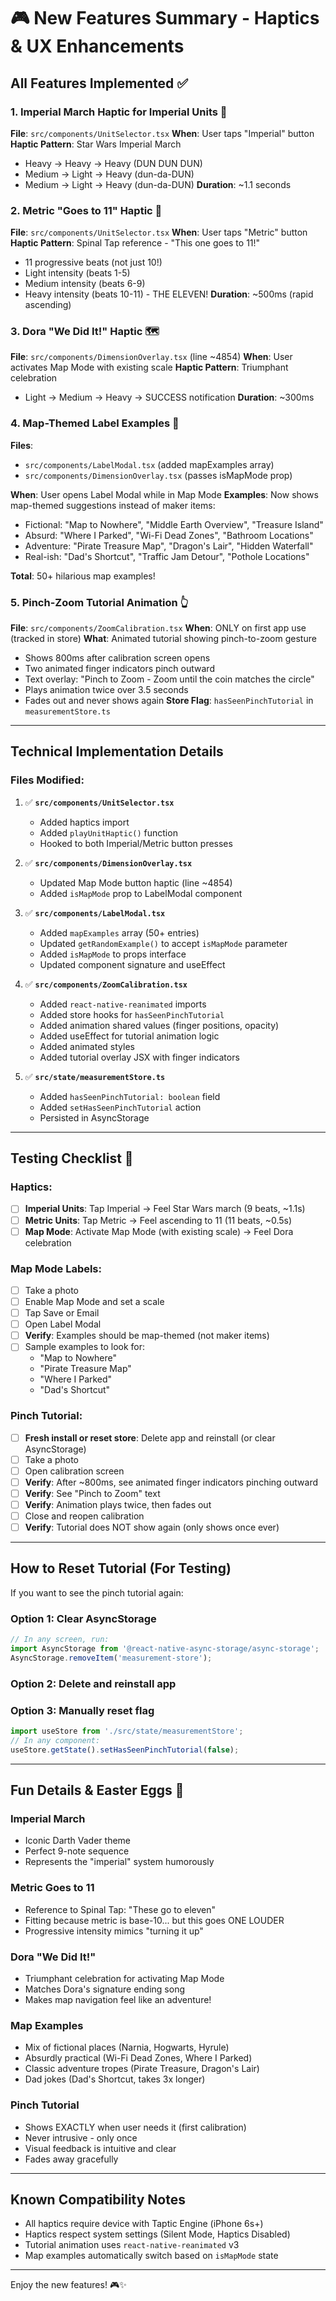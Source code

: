 # 🎮 New Features Summary - Haptics & UX Enhancements

## All Features Implemented ✅

### 1. Imperial March Haptic for Imperial Units 🎵
**File**: `src/components/UnitSelector.tsx`
**When**: User taps "Imperial" button
**Haptic Pattern**: Star Wars Imperial March
- Heavy → Heavy → Heavy (DUN DUN DUN)
- Medium → Light → Heavy (dun-da-DUN)
- Medium → Light → Heavy (dun-da-DUN)
**Duration**: ~1.1 seconds

### 2. Metric "Goes to 11" Haptic 🎸
**File**: `src/components/UnitSelector.tsx`
**When**: User taps "Metric" button
**Haptic Pattern**: Spinal Tap reference - "This one goes to 11!"
- 11 progressive beats (not just 10!)
- Light intensity (beats 1-5)
- Medium intensity (beats 6-9)
- Heavy intensity (beats 10-11) - THE ELEVEN!
**Duration**: ~500ms (rapid ascending)

### 3. Dora "We Did It!" Haptic 🗺️
**File**: `src/components/DimensionOverlay.tsx` (line ~4854)
**When**: User activates Map Mode with existing scale
**Haptic Pattern**: Triumphant celebration
- Light → Medium → Heavy → SUCCESS notification
**Duration**: ~300ms

### 4. Map-Themed Label Examples 🗾
**Files**: 
- `src/components/LabelModal.tsx` (added mapExamples array)
- `src/components/DimensionOverlay.tsx` (passes isMapMode prop)

**When**: User opens Label Modal while in Map Mode
**Examples**: Now shows map-themed suggestions instead of maker items:
- Fictional: "Map to Nowhere", "Middle Earth Overview", "Treasure Island"
- Absurd: "Where I Parked", "Wi-Fi Dead Zones", "Bathroom Locations"
- Adventure: "Pirate Treasure Map", "Dragon's Lair", "Hidden Waterfall"
- Real-ish: "Dad's Shortcut", "Traffic Jam Detour", "Pothole Locations"

**Total**: 50+ hilarious map examples!

### 5. Pinch-Zoom Tutorial Animation 👆
**File**: `src/components/ZoomCalibration.tsx`
**When**: ONLY on first app use (tracked in store)
**What**: Animated tutorial showing pinch-to-zoom gesture
- Shows 800ms after calibration screen opens
- Two animated finger indicators pinch outward
- Text overlay: "Pinch to Zoom - Zoom until the coin matches the circle"
- Plays animation twice over 3.5 seconds
- Fades out and never shows again
**Store Flag**: `hasSeenPinchTutorial` in `measurementStore.ts`

---

## Technical Implementation Details

### Files Modified:
1. ✅ **`src/components/UnitSelector.tsx`**
   - Added haptics import
   - Added `playUnitHaptic()` function
   - Hooked to both Imperial/Metric button presses

2. ✅ **`src/components/DimensionOverlay.tsx`**
   - Updated Map Mode button haptic (line ~4854)
   - Added `isMapMode` prop to LabelModal component

3. ✅ **`src/components/LabelModal.tsx`**
   - Added `mapExamples` array (50+ entries)
   - Updated `getRandomExample()` to accept `isMapMode` parameter
   - Added `isMapMode` to props interface
   - Updated component signature and useEffect

4. ✅ **`src/components/ZoomCalibration.tsx`**
   - Added `react-native-reanimated` imports
   - Added store hooks for `hasSeenPinchTutorial`
   - Added animation shared values (finger positions, opacity)
   - Added useEffect for tutorial animation logic
   - Added animated styles
   - Added tutorial overlay JSX with finger indicators

5. ✅ **`src/state/measurementStore.ts`**
   - Added `hasSeenPinchTutorial: boolean` field
   - Added `setHasSeenPinchTutorial` action
   - Persisted in AsyncStorage

---

## Testing Checklist 🧪

### Haptics:
- [ ] **Imperial Units**: Tap Imperial → Feel Star Wars march (9 beats, ~1.1s)
- [ ] **Metric Units**: Tap Metric → Feel ascending to 11 (11 beats, ~0.5s)
- [ ] **Map Mode**: Activate Map Mode (with existing scale) → Feel Dora celebration

### Map Mode Labels:
- [ ] Take a photo
- [ ] Enable Map Mode and set a scale
- [ ] Tap Save or Email
- [ ] Open Label Modal
- [ ] **Verify**: Examples should be map-themed (not maker items)
- [ ] Sample examples to look for:
  - "Map to Nowhere"
  - "Pirate Treasure Map"
  - "Where I Parked"
  - "Dad's Shortcut"

### Pinch Tutorial:
- [ ] **Fresh install or reset store**: Delete app and reinstall (or clear AsyncStorage)
- [ ] Take a photo
- [ ] Open calibration screen
- [ ] **Verify**: After ~800ms, see animated finger indicators pinching outward
- [ ] **Verify**: See "Pinch to Zoom" text
- [ ] **Verify**: Animation plays twice, then fades out
- [ ] Close and reopen calibration
- [ ] **Verify**: Tutorial does NOT show again (only shows once ever)

---

## How to Reset Tutorial (For Testing)

If you want to see the pinch tutorial again:

### Option 1: Clear AsyncStorage
```javascript
// In any screen, run:
import AsyncStorage from '@react-native-async-storage/async-storage';
AsyncStorage.removeItem('measurement-store');
```

### Option 2: Delete and reinstall app

### Option 3: Manually reset flag
```javascript
import useStore from './src/state/measurementStore';
// In any component:
useStore.getState().setHasSeenPinchTutorial(false);
```

---

## Fun Details & Easter Eggs 🎉

### Imperial March
- Iconic Darth Vader theme
- Perfect 9-note sequence
- Represents the "imperial" system humorously

### Metric Goes to 11
- Reference to Spinal Tap: "These go to eleven"
- Fitting because metric is base-10... but this goes ONE LOUDER
- Progressive intensity mimics "turning it up"

### Dora "We Did It!"
- Triumphant celebration for activating Map Mode
- Matches Dora's signature ending song
- Makes map navigation feel like an adventure!

### Map Examples
- Mix of fictional places (Narnia, Hogwarts, Hyrule)
- Absurdly practical (Wi-Fi Dead Zones, Where I Parked)
- Classic adventure tropes (Pirate Treasure, Dragon's Lair)
- Dad jokes (Dad's Shortcut, takes 3x longer)

### Pinch Tutorial
- Shows EXACTLY when user needs it (first calibration)
- Never intrusive - only once
- Visual feedback is intuitive and clear
- Fades away gracefully

---

## Known Compatibility Notes

- All haptics require device with Taptic Engine (iPhone 6s+)
- Haptics respect system settings (Silent Mode, Haptics Disabled)
- Tutorial animation uses `react-native-reanimated` v3
- Map examples automatically switch based on `isMapMode` state

---

Enjoy the new features! 🎮✨

